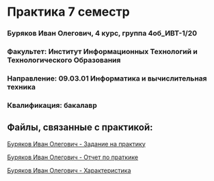 # Практика 7 семестр 
### Буряков Иван Олегович, 4 курс, группа 4об_ИВТ-1/20
### Факультет: Институт Информационных Технологий и Технологического Образования
### Направление:	09.03.01 Информатика и вычислительная техника
### Квалификация: бакалавр

## Файлы, связанные с практикой:

[Буряков Иван Олегович - Задание на практику](https://github.com/Buryackov-Ivan/CBS_Practice_7_sem/blob/report/%D0%97%D0%B0%D0%B4%D0%B0%D0%BD%D0%B8%D0%B5%20%D0%BD%D0%B0%20%D0%BF%D1%80%D0%B0%D0%BA%D1%82%D0%B8%D0%BA%D1%83%20%D0%91%D1%83%D1%80%D1%8F%D0%BA%D0%BE%D0%B2%20%D0%98%D0%B2%D0%B0%D0%BD%20%D0%9E%D0%BB%D0%B5%D0%B3%D0%BE%D0%B2%D0%B8%D1%87.docx)

[Буряков Иван Олегович - Отчет по праткике](https://github.com/Buryackov-Ivan/CBS_Practice_7_sem/blob/report/%D0%9E%D1%82%D1%87%D0%B5%D1%82%20%D0%BF%D0%BE%20%D0%BF%D1%80%D0%B0%D0%BA%D1%82%D0%B8%D0%BA%D0%B5%20%D0%91%D1%83%D1%80%D1%8F%D0%BA%D0%BE%D0%B2%20%D0%98%D0%B2%D0%B0%D0%BD%20%D0%9E%D0%BB%D0%B5%D0%B3%D0%BE%D0%B2%D0%B8%D1%87.docx)

[Буряков Иван Олегович - Характеристика](https://github.com/Buryackov-Ivan/CBS_Practice_7_sem/blob/report/%D0%A5%D0%B0%D1%80%D0%B0%D0%BA%D1%82%D0%B5%D1%80%D0%B8%D1%81%D1%82%D0%B8%D0%BA%D0%B0%20%D0%91%D1%83%D1%80%D1%8F%D0%BA%D0%BE%D0%B2%20%D0%98%D0%B2%D0%B0%D0%BD%20%D0%9E%D0%BB%D0%B5%D0%B3%D0%BE%D0%B2%D0%B8%D1%87.pdf)
